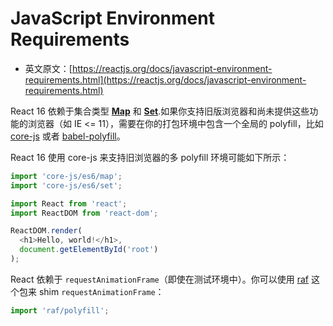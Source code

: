 # JavaScript Environment Requirements

- 英文原文：[https://reactjs.org/docs/javascript-environment-requirements.html](https://reactjs.org/docs/javascript-environment-requirements.html)

React 16 依赖于集合类型 [**Map**](https://developer.mozilla.org/en-US/docs/Web/JavaScript/Reference/Global_Objects/Map) 和 [**Set**](https://developer.mozilla.org/en-US/docs/Web/JavaScript/Reference/Global_Objects/Set).如果你支持旧版浏览器和尚未提供这些功能的浏览器（如 IE <= 11），需要在你的打包环境中包含一个全局的 polyfill，比如 [core-js](https://github.com/zloirock/core-js) 或者 [babel-polyfill](https://babeljs.io/docs/usage/polyfill/)。

React 16 使用 core-js 来支持旧浏览器的多 polyfill 环境可能如下所示：

```javascript
import 'core-js/es6/map';
import 'core-js/es6/set';

import React from 'react';
import ReactDOM from 'react-dom';

ReactDOM.render(
  <h1>Hello, world!</h1>,
  document.getElementById('root')
);
```

React 依赖于 `requestAnimationFrame`（即使在测试环境中）。你可以使用 [raf](https://www.npmjs.com/package/raf) 这个包来 shim `requestAnimationFrame`：

```javascript
import 'raf/polyfill';
```